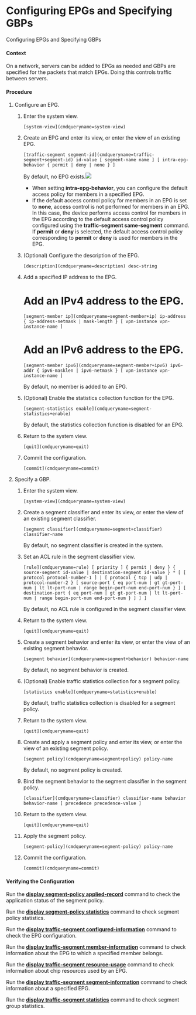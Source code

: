 Configuring EPGs and Specifying GBPs
====================================

Configuring EPGs and Specifying GBPs

#### Context

On a network, servers can be added to EPGs as needed and GBPs are specified for the packets that match EPGs. Doing this controls traffic between servers.


#### Procedure

1. Configure an EPG.
   1. Enter the system view.
      
      
      ```
      [system-view](cmdqueryname=system-view)
      ```
   2. Create an EPG and enter its view, or enter the view of an existing EPG.
      
      
      ```
      [traffic-segment segment-id](cmdqueryname=traffic-segment+segment-id) id-value [ segment-name name ] [ intra-epg-behavior { permit | deny | none } ]
      ```
      By default, no EPG exists.![](../public_sys-resources/note_3.0-en-us.png) 
      * When setting **intra-epg-behavior**, you can configure the default access policy for members in a specified EPG.
      * If the default access control policy for members in an EPG is set to **none**, access control is not performed for members in an EPG. In this case, the device performs access control for members in the EPG according to the default access control policy configured using the **traffic-segment same-segment** command. If **permit** or **deny** is selected, the default access control policy corresponding to **permit** or **deny** is used for members in the EPG.
   3. (Optional) Configure the description of the EPG.
      
      
      ```
      [description](cmdqueryname=description) desc-string
      ```
   4. Add a specified IP address to the EPG.
      
      
      
      # Add an IPv4 address to the EPG.
      
      
      
      ```
      [segment-member ip](cmdqueryname=segment-member+ip) ip-address { ip-address-netmask | mask-length } [ vpn-instance vpn-instance-name ]
      ```
      
      # Add an IPv6 address to the EPG.
      
      ```
      [segment-member ipv6](cmdqueryname=segment-member+ipv6) ipv6-addr { ipv6-masklen | ipv6-netmask } [ vpn-instance vpn-instance-name ]
      ```
      
      
      
      By default, no member is added to an EPG.
   5. (Optional) Enable the statistics collection function for the EPG.
      
      
      ```
      [segment-statistics enable](cmdqueryname=segment-statistics+enable)
      ```
      
      By default, the statistics collection function is disabled for an EPG.
   6. Return to the system view.
      
      
      ```
      [quit](cmdqueryname=quit)
      ```
   7. Commit the configuration.
      
      
      ```
      [commit](cmdqueryname=commit)
      ```
2. Specify a GBP.
   1. Enter the system view.
      
      
      ```
      [system-view](cmdqueryname=system-view)
      ```
   2. Create a segment classifier and enter its view, or enter the view of an existing segment classifier.
      
      
      ```
      [segment classifier](cmdqueryname=segment+classifier) classifier-name
      ```
      
      By default, no segment classifier is created in the system.
   3. Set an ACL rule in the segment classifier view.
      
      
      ```
      [rule](cmdqueryname=rule) [ priority ] { permit | deny } { source-segment id-value | destination-segment id-value } * [ [ protocol protocol-number-1 ] | [ protocol { tcp | udp | protocol-number-2 } [ source-port { eq port-num | gt gt-port-num | lt lt-port-num | range begin-port-num end-port-num } ] [ destination-port { eq port-num | gt gt-port-num | lt lt-port-num | range begin-port-num end-port-num } ] ] ]
      ```
      
      By default, no ACL rule is configured in the segment classifier view.
   4. Return to the system view.
      
      
      ```
      [quit](cmdqueryname=quit)
      ```
   5. Create a segment behavior and enter its view, or enter the view of an existing segment behavior.
      
      
      ```
      [segment behavior](cmdqueryname=segment+behavior) behavior-name
      ```
      
      By default, no segment behavior is created.
   6. (Optional) Enable traffic statistics collection for a segment policy.
      
      
      ```
      [statistics enable](cmdqueryname=statistics+enable)
      ```
      
      By default, traffic statistics collection is disabled for a segment policy.
   7. Return to the system view.
      
      
      ```
      [quit](cmdqueryname=quit)
      ```
   8. Create and apply a segment policy and enter its view, or enter the view of an existing segment policy.
      
      
      ```
      [segment policy](cmdqueryname=segment+policy) policy-name
      ```
      
      By default, no segment policy is created.
   9. Bind the segment behavior to the segment classifier in the segment policy.
      
      
      ```
      [classifier](cmdqueryname=classifier) classifier-name behavior behavior-name [ precedence precedence-value ]
      ```
   10. Return to the system view.
       
       
       ```
       [quit](cmdqueryname=quit)
       ```
   11. Apply the segment policy.
       
       
       ```
       [segment-policy](cmdqueryname=segment-policy) policy-name
       ```
   12. Commit the configuration.
       
       
       ```
       [commit](cmdqueryname=commit)
       ```

#### Verifying the Configuration

Run the [**display segment-policy applied-record**](cmdqueryname=display+segment-policy+applied-record) command to check the application status of the segment policy.

Run the [**display segment-policy statistics**](cmdqueryname=display+segment-policy+statistics) command to check segment policy statistics.

Run the [**display traffic-segment configured-information**](cmdqueryname=display+traffic-segment+configured-information) command to check the EPG configuration.

Run the [**display traffic-segment member-information**](cmdqueryname=display+traffic-segment+member-information) command to check information about the EPG to which a specified member belongs.

Run the [**display traffic-segment resource-usage**](cmdqueryname=display+traffic-segment+resource-usage) command to check information about chip resources used by an EPG.

Run the [**display traffic-segment segment-information**](cmdqueryname=display+traffic-segment+segment-information) command to check information about a specified EPG.

Run the [**display traffic-segment statistics**](cmdqueryname=display+traffic-segment+statistics) command to check segment group statistics.